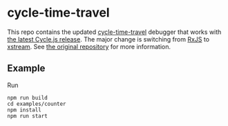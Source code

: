 # cycle-time-travel

This repo contains the updated [cycle-time-travel](https://github.com/cyclejs/cycle-time-travel) debugger that works with [the latest Cycle.js release](https://cycle.js.org/releases.html#synthetic-dom-events).
The major change is switching from [RxJS](https://rxjs-dev.firebaseapp.com) to [xstream](http://staltz.github.io/xstream/).
See [the original repository](https://github.com/cyclejs/cycle-time-travel) for more information.


## Example

Run
```
npm run build
cd examples/counter
npm install
npm run start
```
